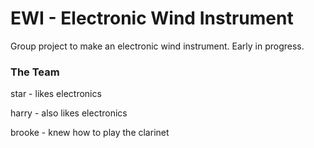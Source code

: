 # EWI - Electronic Wind Instrument

Group project to make an electronic wind instrument. Early in progress.

### The Team

star - likes electronics

harry - also likes electronics

brooke - knew how to play the clarinet

